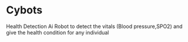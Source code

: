 # Cybots
Health Detection Ai Robot to detect the vitals (Blood pressure,SPO2) and give the health condition for any individual
